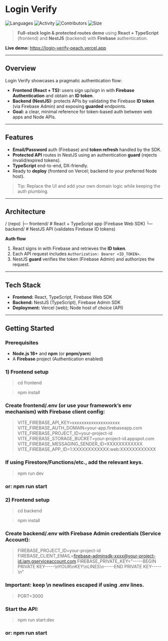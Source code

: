 # Login Verify
![Languages](https://img.shields.io/github/languages/count/vhlima1008/Login_Verify)
![Activity](https://img.shields.io/github/commit-activity/t/vhlima1008/Login_Verify)
![Contributors](https://img.shields.io/github/contributors/vhlima1008/Login_Verify)
![Size](https://img.shields.io/github/repo-size/vhlima1008/Login_Verify)
<!-- Optional:
![Last commit](https://img.shields.io/github/last-commit/vhlima1008/Login_Verify)
![Issues](https://img.shields.io/github/issues/vhlima1008/Login_Verify)
-->

> **Full-stack login & protected routes demo** using **React + TypeScript** (frontend) and **NestJS** (backend) with **Firebase** authentication.

**Live demo:** https://login-verify-peach.vercel.app

---

## Overview
Login Verify showcases a pragmatic authentication flow:
- **Frontend (React + TS):** users sign up/sign in with **Firebase Authentication** and obtain an **ID token**.
- **Backend (NestJS):** protects APIs by validating the Firebase **ID token** (via Firebase Admin) and exposing **guarded** endpoints.
- **Goal:** a clear, minimal reference for token-based auth between web apps and Node APIs.

---

## Features
- **Email/Password** auth (Firebase) and **token refresh** handled by the SDK.
- **Protected API** routes in NestJS using an authentication **guard** (rejects invalid/expired tokens).
- **TypeScript** end-to-end, DX-friendly.
- Ready to **deploy** (frontend on Vercel; backend to your preferred Node host).

> Tip: Replace the UI and add your own domain logic while keeping the auth plumbing.

---

## Architecture
/ (repo)
├─ frontend/ # React + TypeScript app (Firebase Web SDK)
└─ backend/ # NestJS API (validates Firebase ID tokens)


**Auth flow**
1) React signs in with Firebase and retrieves the **ID token**.  
2) Each API request includes `Authorization: Bearer <ID_TOKEN>`.  
3) NestJS **guard** verifies the token (Firebase Admin) and authorizes the request.

---

## Tech Stack
- **Frontend:** React, TypeScript, Firebase Web SDK
- **Backend:** NestJS (TypeScript), Firebase Admin SDK
- **Deployment:** Vercel (web); Node host of choice (API)

---

## Getting Started

### Prerequisites
- **Node.js 18+** and **npm** (or **pnpm/yarn**)
- A **Firebase** project (Authentication enabled)

### 1) Frontend setup
> cd frontend

> npm install

### Create frontend/.env (or use your framework’s env mechanism) with Firebase client config:
> VITE_FIREBASE_API_KEY=xxxxxxxxxxxxxxxxxxxx
> VITE_FIREBASE_AUTH_DOMAIN=your-app.firebaseapp.com
> VITE_FIREBASE_PROJECT_ID=your-project-id
> VITE_FIREBASE_STORAGE_BUCKET=your-project-id.appspot.com
> VITE_FIREBASE_MESSAGING_SENDER_ID=XXXXXXXXXXXX
> VITE_FIREBASE_APP_ID=1:XXXXXXXXXXXX:web:XXXXXXXXXXXX
### If using Firestore/Functions/etc., add the relevant keys.

> npm run dev
### or: npm run start

### 2) Frontend setup
> cd backend

> npm install

### Create backend/.env with Firebase Admin credentials (Service Account):
> FIREBASE_PROJECT_ID=your-project-id
> FIREBASE_CLIENT_EMAIL=firebase-adminsdk-xxxx@your-project-id.iam.gserviceaccount.com
> FIREBASE_PRIVATE_KEY="-----BEGIN PRIVATE KEY-----\nYOUR\nKEY\nLINES\n-----END PRIVATE KEY-----\n"
### Important: keep \n newlines escaped if using .env lines.
> PORT=3000

### Start the API:
> npm run start:dev
### or: npm run start



